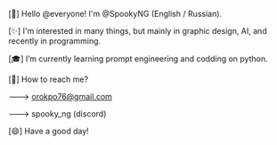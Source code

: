 [👋] Hello @everyone! I'm @SpookyNG (English / Russian).

[✨] I'm interested in many things, but mainly in graphic design, AI, and recently in programming.

[🎓] I’m currently learning prompt engineering and codding on python.

[💬] How to reach me?

---> orokpo76@gmail.com

---> spooky_ng (discord)

[😄] Have a good day!

<!---
SpookyNG/SpookyNG is a ✨ special ✨ repository because its `README.md` (this file) appears on your GitHub profile.
You can click the Preview link to take a look at your changes.
--->
